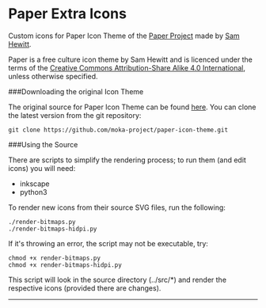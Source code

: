 Paper Extra Icons
===================

Custom icons for Paper Icon Theme of the [Paper Project](https://snwh.org/paper) made by [Sam Hewitt](http://snwh.org/).

Paper is a free culture icon theme by Sam Hewitt and is licenced under the terms of the [Creative Commons
Attribution-Share Alike 4.0 International](https://creativecommons.org/licenses/by-sa/4.0/), unless otherwise specified.

###Downloading the original Icon Theme

The original source for Paper Icon Theme can be found [here](https://github.com/snwh/paper-icon-theme). You can clone the latest version from the git repository:

	git clone https://github.com/moka-project/paper-icon-theme.git

###Using the Source

There are scripts to simplify the rendering process; to run them (and edit icons) you will need:

 * inkscape
 * python3

To render new icons from their source SVG files, run the following:

	./render-bitmaps.py
	./render-bitmaps-hidpi.py

If it's throwing an error, the script may not be executable, try:

	chmod +x render-bitmaps.py
	chmod +x render-bitmaps-hidpi.py

This script will look in the source directory (../src/*) and render the respective icons (provided there are changes).

-----------
